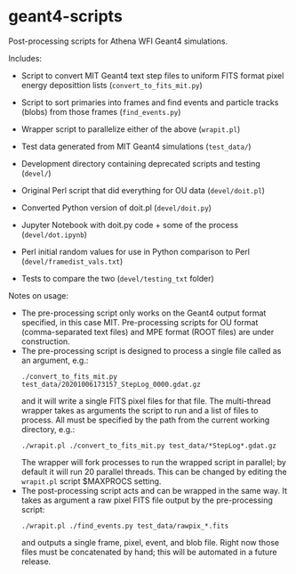 # geant4-scripts
Post-processing scripts for Athena WFI Geant4 simulations.

Includes:
* Script to convert MIT Geant4 text step files to uniform FITS format pixel
  energy deposittion lists (`convert_to_fits_mit.py`)
* Script to sort primaries into frames and find events and particle tracks
  (blobs) from those frames (`find_events.py`)
* Wrapper script to parallelize either of the above (`wrapit.pl`)
* Test data generated from MIT Geant4 simulations (`test_data/`)

* Development directory containing deprecated scripts and testing (`devel/`)
* Original Perl script that did everything for OU data (`devel/doit.pl`)
* Converted Python version of doit.pl (`devel/doit.py`)
* Jupyter Notebook with doit.py code + some of the process (`devel/dot.ipynb`)
* Perl initial random values for use in Python comparison to Perl (`devel/framedist_vals.txt`)
* Tests to compare the two (`devel/testing_txt` folder)

Notes on usage:
* The pre-processing script only works on the Geant4 output format
  specified, in this case MIT. Pre-processing scripts for OU format
  (comma-separated text files) and MPE format (ROOT files) are under
  construction.
* The pre-processing script is designed to process a single file called as
  an argument, e.g.:
  ```
  ./convert_to_fits_mit.py test_data/20201006173157_StepLog_0000.gdat.gz
  ```
  and it will write a single FITS pixel files for that file. The
  multi-thread wrapper takes as arguments the script to run and a list of
  files to process. All must be specified by the path from the current
  working directory, e.g.:
  ```
  ./wrapit.pl ./convert_to_fits_mit.py test_data/*StepLog*.gdat.gz
  ```
  The wrapper will fork processes to run the wrapped script in parallel; by
  default it will run 20 parallel threads. This can be changed by editing
  the `wrapit.pl` script $MAXPROCS setting. 
* The post-processing script acts and can be wrapped in the same way. It
  takes as argument a raw pixel FITS file output by the pre-processing script:
  ```
  ./wrapit.pl ./find_events.py test_data/rawpix_*.fits
  ```
  and outputs a single frame, pixel, event, and blob file. Right now those
  files must be concatenated by hand; this will be automated in a future
  release.
